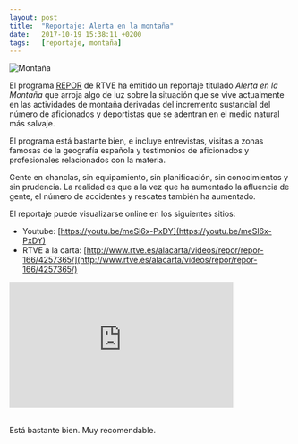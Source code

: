 ```yaml
---
layout: post
title:  "Reportaje: Alerta en la montaña"
date:   2017-10-19 15:38:11 +0200
tags:	[reportaje, montaña]
---
```


![Montaña][montaña]

El programa [REPOR][repor] de RTVE ha emitido un reportaje titulado
_Alerta en la Montaña_ que arroja algo de luz sobre la situación que se
vive actualmente en las actividades de montaña derivadas del incremento
sustancial del número de aficionados y deportistas que se adentran en el
medio natural más salvaje.

El programa está bastante bien, e incluye entrevistas, visitas a zonas famosas
de la geografía española y testimonios de aficionados y profesionales
relacionados con la materia.
<!--more-->

Gente en chanclas, sin equipamiento, sin planificación, sin conocimientos y sin
prudencia. La realidad es que a la vez que ha aumentado la afluencia de gente,
el número de accidentes y rescates también ha aumentado.

El reportaje puede visualizarse online en los siguientes sitios:

* Youtube: [https://youtu.be/meSl6x-PxDY](https://youtu.be/meSl6x-PxDY)
* RTVE a la carta: [http://www.rtve.es/alacarta/videos/repor/repor-166/4257365/](http://www.rtve.es/alacarta/videos/repor/repor-166/4257365/)

<div class="iframeWrapper">
<iframe width="400" height="225"
        src="https://www.youtube-nocookie.com/embed/meSl6x-PxDY?rel=0"
        frameborder="0" allowfullscreen>
</iframe>
</div>

<br/>

Está bastante bien. Muy recomendable.

[montaña]:	{{site.url}}/assets/vivac-torrecilla-horizonte.jpg
[repor]:	http://www.rtve.es/television/repor/
